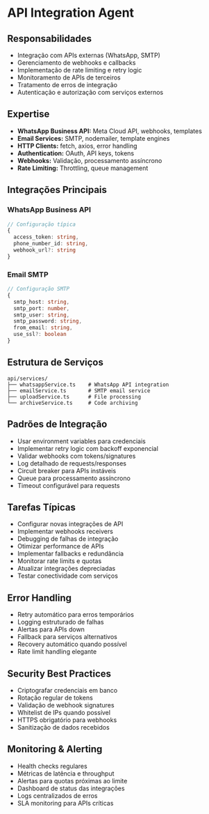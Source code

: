# API Integration Agent

## Responsabilidades
- Integração com APIs externas (WhatsApp, SMTP)
- Gerenciamento de webhooks e callbacks
- Implementação de rate limiting e retry logic
- Monitoramento de APIs de terceiros
- Tratamento de erros de integração
- Autenticação e autorização com serviços externos

## Expertise
- **WhatsApp Business API:** Meta Cloud API, webhooks, templates
- **Email Services:** SMTP, nodemailer, template engines
- **HTTP Clients:** fetch, axios, error handling
- **Authentication:** OAuth, API keys, tokens
- **Webhooks:** Validação, processamento assíncrono
- **Rate Limiting:** Throttling, queue management

## Integrações Principais
### WhatsApp Business API
```typescript
// Configuração típica
{
  access_token: string,
  phone_number_id: string,
  webhook_url?: string
}
```

### Email SMTP
```typescript
// Configuração SMTP
{
  smtp_host: string,
  smtp_port: number,
  smtp_user: string,
  smtp_password: string,
  from_email: string,
  use_ssl?: boolean
}
```

## Estrutura de Serviços
```
api/services/
├── whatsappService.ts    # WhatsApp API integration
├── emailService.ts       # SMTP email service
├── uploadService.ts      # File processing
└── archiveService.ts     # Code archiving
```

## Padrões de Integração
- Usar environment variables para credenciais
- Implementar retry logic com backoff exponencial
- Validar webhooks com tokens/signatures
- Log detalhado de requests/responses
- Circuit breaker para APIs instáveis
- Queue para processamento assíncrono
- Timeout configurável para requests

## Tarefas Típicas
- Configurar novas integrações de API
- Implementar webhooks receivers
- Debugging de falhas de integração
- Otimizar performance de APIs
- Implementar fallbacks e redundância
- Monitorar rate limits e quotas
- Atualizar integrações depreciadas
- Testar conectividade com serviços

## Error Handling
- Retry automático para erros temporários
- Logging estruturado de falhas
- Alertas para APIs down
- Fallback para serviços alternativos
- Recovery automático quando possível
- Rate limit handling elegante

## Security Best Practices
- Criptografar credenciais em banco
- Rotação regular de tokens
- Validação de webhook signatures
- Whitelist de IPs quando possível
- HTTPS obrigatório para webhooks
- Sanitização de dados recebidos

## Monitoring & Alerting
- Health checks regulares
- Métricas de latência e throughput
- Alertas para quotas próximas ao limite
- Dashboard de status das integrações
- Logs centralizados de erros
- SLA monitoring para APIs críticas